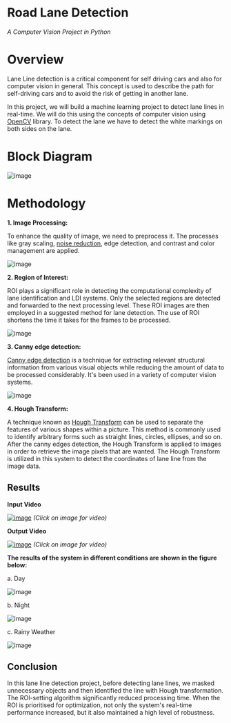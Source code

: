 # Road Lane Detection
*A Computer Vision Project in Python*

# Overview
Lane Line detection is a critical component for self driving cars and also for computer vision in general. This concept is used to describe the path for self-driving cars and to avoid the risk of getting in another lane.

In this project, we will build a machine learning project to detect lane lines in real-time. We will do this using the concepts of computer vision using [OpenCV](https://docs.opencv.org/4.x/) library. To detect the lane we have to detect the white markings on both sides on the lane.

# Block Diagram
![image](https://user-images.githubusercontent.com/85211871/162398349-36e9d569-8650-441a-897f-892e854df2ff.png)

# Methodology
**1.	Image Processing:**

To enhance the quality of image, we need to preprocess it. The processes like gray scaling, [noise reduction](https://docs.opencv.org/3.4/d4/d13/tutorial_py_filtering.html), edge detection, and contrast and color management are applied.

![image](https://user-images.githubusercontent.com/85211871/162394927-9298ac65-6b5f-4535-ab8c-4754a271e9ee.png)

**2.  Region of Interest:**

ROI plays a significant role in detecting the computational complexity of lane identification and LDI systems. Only the selected regions are detected and forwarded to the next processing level. These ROI images are then employed in a suggested method for lane detection. The use of ROI shortens the time it takes for the frames to be processed.

![image](https://user-images.githubusercontent.com/85211871/162395034-2f4ec704-c34a-4d4c-b0d1-2245ea7af67c.png)

**3.  Canny edge detection:**

[Canny edge detection](https://docs.opencv.org/4.x/da/d22/tutorial_py_canny.html) is a technique for extracting relevant structural information from various visual objects while reducing the amount of data to be processed considerably. It's been used in a variety of computer vision systems.

![image](https://user-images.githubusercontent.com/85211871/162395255-cc1843ad-2d87-4c89-8226-68f5f9242d41.png)

**4.  Hough Transform:**

A technique known as [Hough Transform](https://docs.opencv.org/3.4/d9/db0/tutorial_hough_lines.html) can be used to separate the features of various shapes within a picture. This method is commonly used to identify arbitrary forms such as straight lines, circles, ellipses, and so on. After the canny edges detection, the Hough Transform is applied to images in order to retrieve the image pixels that are wanted. The Hough Transform is utilized in this system to detect the coordinates of lane line from the image data.

## Results
**Input Video**

[![image](https://user-images.githubusercontent.com/85211871/162406619-4374b980-db22-4b72-a960-ced9988ce025.png)](https://user-images.githubusercontent.com/85211871/162403552-dc05d3d8-8568-48b7-af31-5bdd120d3b87.mp4)
*(Click on image for video)*

**Output Video**

[![image](https://user-images.githubusercontent.com/85211871/162398025-200bcbd9-8805-4fd0-87ac-61e325020b84.png)](https://user-images.githubusercontent.com/85211871/162403568-288f451b-9903-4115-8e82-278c477282b6.mp4)
*(Click on image for video)*

**The results of the system in different conditions are shown in the figure below:**

a. Day

![image](https://user-images.githubusercontent.com/85211871/162398156-2f0a3570-aa23-4ef8-82ae-b5b4c7673abf.png)

b. Night

![image](https://user-images.githubusercontent.com/85211871/162398025-200bcbd9-8805-4fd0-87ac-61e325020b84.png)

c. Rainy Weather

![image](https://user-images.githubusercontent.com/85211871/162398044-1dfb39cc-a8be-4435-9652-0e7c130ff92d.png)

## Conclusion
In this lane line detection project, before detecting lane lines, we masked unnecessary objects and then identified the line with Hough transformation. The ROI-setting algorithm significantly reduced processing time. When the ROI is prioritised for optimization, not only the system's real-time performance increased, but it also maintained a high level of robustness.
